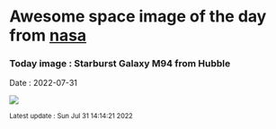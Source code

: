 
# Awesome space image of the day from [nasa](https://api.nasa.gov/)

### Today image : Starburst Galaxy M94 from Hubble

Date : 2022-07-31


![](https://apod.nasa.gov/apod/image/2207/M94_Hubble_960.jpg)

<small>Latest update : Sun Jul 31 14:14:21 2022</small>


